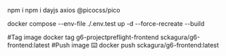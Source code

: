 npm i
npm i dayjs axios @picocss/pico

docker compose --env-file ./.env.test up -d --force-recreate --build

#Tag image
docker tag g6-projectpreflight-frontend sckagura/g6-frontend:latest
#Push image
⌨️ docker push sckagura/g6-frontend:latest
